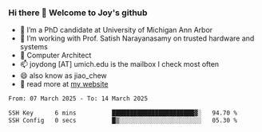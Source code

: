 ### Hi there 👋 Welcome to Joy's github

- 🔭 I’m a PhD candidate at University of Michigan Ann Arbor
- 🌱 I’m working with Prof. Satish Narayanasamy on trusted hardware and systems
- 👯 Computer Architect
- 📫 joydong [AT] umich.edu is the mailbox I check most often
- 😄 also know as jiao_chew
- 💬 read more at [my website](https://joydddd.github.io/)
<!--START_SECTION:waka-->

```txt
From: 07 March 2025 - To: 14 March 2025

SSH Key      6 mins          ███████████████████████▓░   94.70 %
SSH Config   0 secs          █▒░░░░░░░░░░░░░░░░░░░░░░░   05.30 %
```

<!--END_SECTION:waka-->
